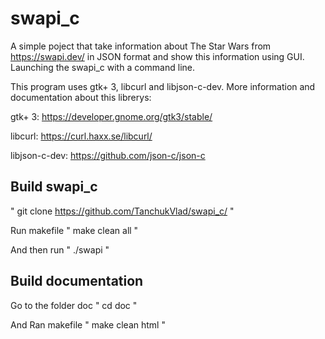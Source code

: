 # swapi_c
A simple poject that take information about The Star Wars from https://swapi.dev/ in JSON format and show this information using GUI.
Launching the swapi_c with a command line. 

This program uses gtk+ 3, libcurl and libjson-c-dev. 
More information and documentation about this librerys:

gtk+ 3: https://developer.gnome.org/gtk3/stable/ 

libcurl: https://curl.haxx.se/libcurl/

libjson-c-dev: https://github.com/json-c/json-c

## Build swapi_c
" git clone https://github.com/TanchukVlad/swapi_c/ "

Run makefile " make clean all "

And then run " ./swapi "

## Build documentation
Go to the folder doc " cd doc "

And Ran makefile " make clean html "
